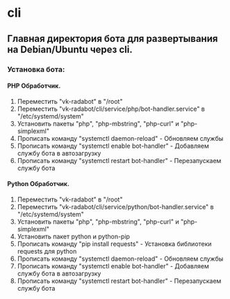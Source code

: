 # cli
## Главная директория бота для развертывания на Debian/Ubuntu через cli. 
### Установка бота:
#### PHP Обработчик.
1. Переместить "vk-radabot" в "/root"
2. Переместить "vk-radabot/cli/service/php/bot-handler.service" в "/etc/systemd/system"
3. Установить пакеты "php", "php-mbstring", "php-curl" и "php-simplexml"
4. Прописать команду "systemctl daemon-reload" - Обновляем службы
5. Прописать команду "systemctl enable bot-handler" - Добавляем службу бота в автозагрузку
6. Прописать команду "systemctl restart bot-handler" - Перезапускаем службу бота

#### Python Обработчик.
1. Переместить "vk-radabot" в "/root"
2. Переместить "vk-radabot/cli/service/python/bot-handler.service" в "/etc/systemd/system"
3. Установить пакеты "php", "php-mbstring", "php-curl" и "php-simplexml"
4. Установить пакет python и python-pip
5. Прописать команду "pip install requests" - Установка библиотеки requests для python
6. Прописать команду "systemctl daemon-reload" - Обновляем службы
7. Прописать команду "systemctl enable bot-handler" - Добавляем службу бота в автозагрузку
8. Прописать команду "systemctl restart bot-handler" - Перезапускаем службу бота